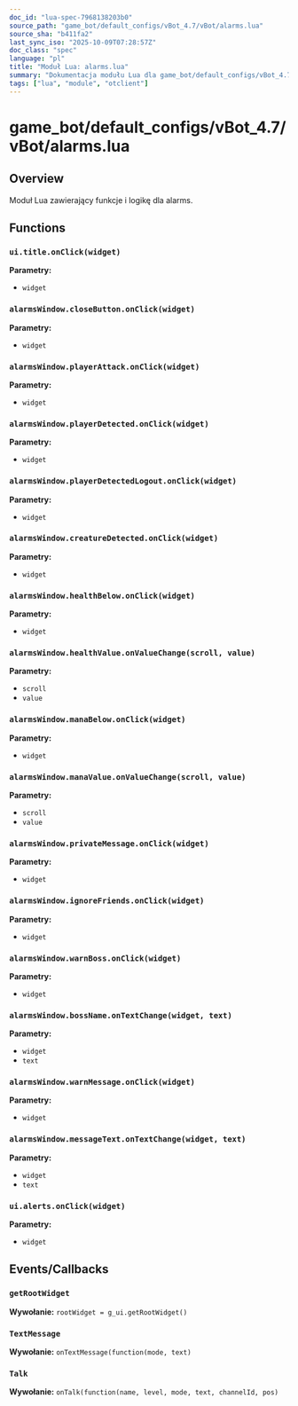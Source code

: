 ```yaml
---
doc_id: "lua-spec-7968138203b0"
source_path: "game_bot/default_configs/vBot_4.7/vBot/alarms.lua"
source_sha: "b411fa2"
last_sync_iso: "2025-10-09T07:28:57Z"
doc_class: "spec"
language: "pl"
title: "Moduł Lua: alarms.lua"
summary: "Dokumentacja modułu Lua dla game_bot/default_configs/vBot_4.7/vBot/alarms.lua"
tags: ["lua", "module", "otclient"]
---
```


# game_bot/default_configs/vBot_4.7/vBot/alarms.lua

## Overview

Moduł Lua zawierający funkcje i logikę dla alarms.

## Functions

### `ui.title.onClick(widget)`

**Parametry:**

- `widget`

### `alarmsWindow.closeButton.onClick(widget)`

**Parametry:**

- `widget`

### `alarmsWindow.playerAttack.onClick(widget)`

**Parametry:**

- `widget`

### `alarmsWindow.playerDetected.onClick(widget)`

**Parametry:**

- `widget`

### `alarmsWindow.playerDetectedLogout.onClick(widget)`

**Parametry:**

- `widget`

### `alarmsWindow.creatureDetected.onClick(widget)`

**Parametry:**

- `widget`

### `alarmsWindow.healthBelow.onClick(widget)`

**Parametry:**

- `widget`

### `alarmsWindow.healthValue.onValueChange(scroll, value)`

**Parametry:**

- `scroll`
- `value`

### `alarmsWindow.manaBelow.onClick(widget)`

**Parametry:**

- `widget`

### `alarmsWindow.manaValue.onValueChange(scroll, value)`

**Parametry:**

- `scroll`
- `value`

### `alarmsWindow.privateMessage.onClick(widget)`

**Parametry:**

- `widget`

### `alarmsWindow.ignoreFriends.onClick(widget)`

**Parametry:**

- `widget`

### `alarmsWindow.warnBoss.onClick(widget)`

**Parametry:**

- `widget`

### `alarmsWindow.bossName.onTextChange(widget, text)`

**Parametry:**

- `widget`
- `text`

### `alarmsWindow.warnMessage.onClick(widget)`

**Parametry:**

- `widget`

### `alarmsWindow.messageText.onTextChange(widget, text)`

**Parametry:**

- `widget`
- `text`

### `ui.alerts.onClick(widget)`

**Parametry:**

- `widget`

## Events/Callbacks

### `getRootWidget`

**Wywołanie:** `rootWidget = g_ui.getRootWidget()`

### `TextMessage`

**Wywołanie:** `onTextMessage(function(mode, text)`

### `Talk`

**Wywołanie:** `onTalk(function(name, level, mode, text, channelId, pos)`
